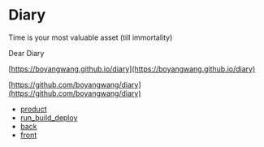 # Diary

Time is your most valuable asset (till immortality)

Dear Diary

[https://boyangwang.github.io/diary](https://boyangwang.github.io/diary)

[https://github.com/boyangwang/diary](https://github.com/boyangwang/diary)

- [product](./product)
- [run_build_deploy](./run_build_deploy)
- [back](./back)
- [front](./front)
